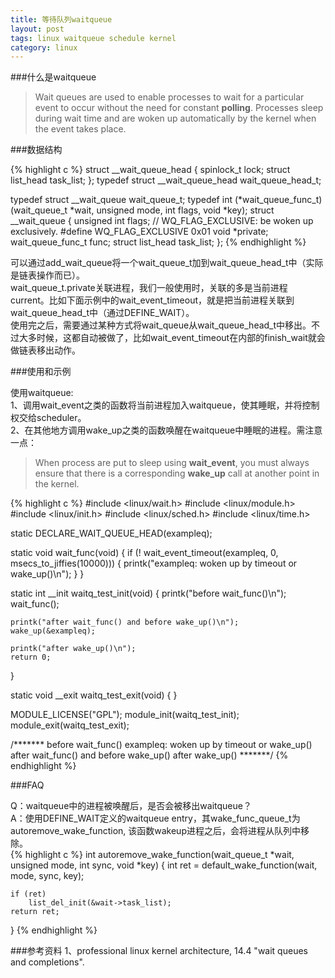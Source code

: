 ```yaml
---
title: 等待队列waitqueue
layout: post
tags: linux waitqueue schedule kernel
category: linux
---
```


###什么是waitqueue

> Wait queues are used to enable processes to wait for a particular event to occur without the need for constant **polling**. Processes sleep during wait time and are woken up automatically by the kernel when the event takes place. 

###数据结构

{% highlight c %}
struct __wait_queue_head {
    spinlock_t lock;
    struct list_head task_list;
};
typedef struct __wait_queue_head wait_queue_head_t;

typedef struct __wait_queue wait_queue_t;
typedef int (*wait_queue_func_t)(wait_queue_t *wait, unsigned mode, int flags, void *key);
struct __wait_queue {
    unsigned int flags; // WQ_FLAG_EXCLUSIVE: be woken up exclusively.
#define WQ_FLAG_EXCLUSIVE	0x01
    void *private;
    wait_queue_func_t func;
    struct list_head task_list;
};
{% endhighlight %}

可以通过add_wait_queue将一个wait_queue_t加到wait_queue_head_t中（实际是链表操作而已）。  
wait_queue_t.private关联进程，我们一般使用时，关联的多是当前进程current。比如下面示例中的wait_event_timeout，就是把当前进程关联到wait_queue_head_t中（通过DEFINE_WAIT）。  
使用完之后，需要通过某种方式将wait_queue从wait_queue_head_t中移出。不过大多时候，这都自动被做了，比如wait_event_timeout在内部的finish_wait就会做链表移出动作。  

###使用和示例

使用waitqueue:  
1、调用wait_event之类的函数将当前进程加入waitqueue，使其睡眠，并将控制权交给scheduler。  
2、在其他地方调用wake_up之类的函数唤醒在waitqueue中睡眠的进程。需注意一点：  
> When process are put to sleep using **wait_event**, you must always ensure that there is a corresponding **wake_up** call at another point in the kernel.

{% highlight c %}
#include <linux/wait.h>
#include <linux/module.h>
#include <linux/init.h>
#include <linux/sched.h>
#include <linux/time.h>

static DECLARE_WAIT_QUEUE_HEAD(exampleq);

static void wait_func(void)
{
    if (! wait_event_timeout(exampleq, 0, msecs_to_jiffies(10000)))
    {
        printk("exampleq: woken up by timeout or wake_up()\n");
    }
}

static int __init waitq_test_init(void)
{
    printk("before wait_func()\n");
    wait_func();

    printk("after wait_func() and before wake_up()\n");
    wake_up(&exampleq);

    printk("after wake_up()\n");
    return 0;
}

static void __exit waitq_test_exit(void)
{
}

MODULE_LICENSE("GPL");
module_init(waitq_test_init);
module_exit(waitq_test_exit);

/*******
before wait_func()
exampleq: woken up by timeout or wake_up()
after wait_func() and before wake_up()
after wake_up()
*******/
{% endhighlight %}

###FAQ

Q：waitqueue中的进程被唤醒后，是否会被移出waitqueue？  
A：使用DEFINE_WAIT定义的waitqueue entry，其wake_func_queue_t为autoremove_wake_function, 该函数wakeup进程之后，会将进程从队列中移除。  
{% highlight c %}
int autoremove_wake_function(wait_queue_t *wait, unsigned mode, int sync, void *key)
{
    int ret = default_wake_function(wait, mode, sync, key);

    if (ret)
        list_del_init(&wait->task_list);
    return ret;
}
{% endhighlight %}

###参考资料
1、professional linux kernel architecture, 14.4 "wait queues and completions".  